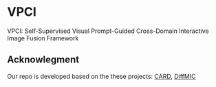 # VPCI
VPCI: Self-Supervised Visual Prompt-Guided Cross-Domain Interactive Image Fusion Framework


## Acknowlegment

Our repo is developed based on the these projects: [CARD](https://github.com/Zhaozixiang1228/MMIF-EMMA), [DiffMIC](https://github.com/scott-yjyang/DiffMIC)
